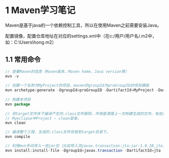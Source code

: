 # 1 Maven学习笔记

Maven是基于java的一个依赖控制工具，所以在使用Maven之前需要安装Java。

配置镜像，配置仓库地址在对应的settings.xml中（在c:/用户/用户名/.m2中，如：C:\Users\hong\.m2）

## 1.1 常用命令

```java
// 查看Maven的信息（Maven版本，Maven home，Java version等）
mvn -v 
    
// 创建一个名称为MyProject的项目，maven的groupId为proGroupID的项目模板
mvn archetype:generate -DgroupId=proGroupID -DartifactId=MyProject -DarchetypeArtifactId=maven-archetype-quickstart -DinteractiveMode=false
    
// 构建本项目
mvn package
    
// 将target文件夹下编译产生的.class文件删除，作用是清理上一次构建生成的文件。有些类似于
// Myeclipse中Project — clean菜单。
mvn clean

// 编译整个工程，生成的.class文件存放到target目录下。
mvn compile

// 利用mvn手动导入一些jar包（比如导入测javax.transaction:jta:jar:1.0.1B,jta.jar）
mvn install:install-file -DgroupId=javax.transaction -DartifactId=jta -Dversion=1.0.1B -Dpackaging=jar -Dfile=C:/jta.jar


    
```

